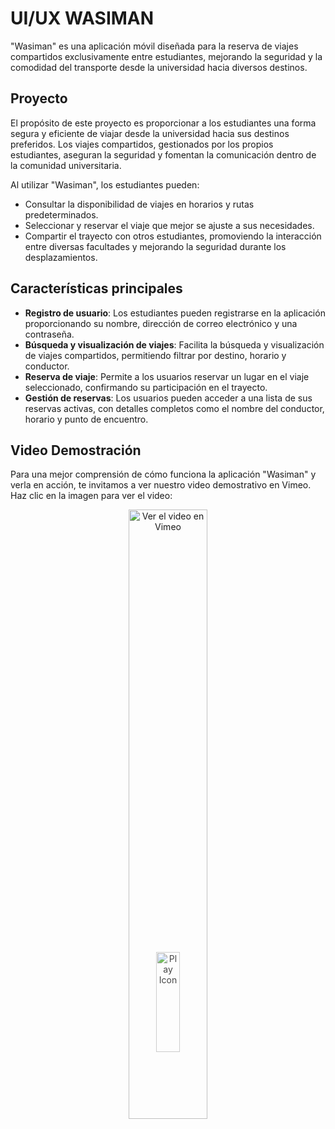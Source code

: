 # UI/UX WASIMAN

"Wasiman" es una aplicación móvil diseñada para la reserva de viajes compartidos exclusivamente entre estudiantes, mejorando la seguridad y la comodidad del transporte desde la universidad hacia diversos destinos.

## Proyecto

El propósito de este proyecto es proporcionar a los estudiantes una forma segura y eficiente de viajar desde la universidad hacia sus destinos preferidos. Los viajes compartidos, gestionados por los propios estudiantes, aseguran la seguridad y fomentan la comunicación dentro de la comunidad universitaria.

Al utilizar "Wasiman", los estudiantes pueden:
- Consultar la disponibilidad de viajes en horarios y rutas predeterminados.
- Seleccionar y reservar el viaje que mejor se ajuste a sus necesidades.
- Compartir el trayecto con otros estudiantes, promoviendo la interacción entre diversas facultades y mejorando la seguridad durante los desplazamientos.

## Características principales

- **Registro de usuario**: Los estudiantes pueden registrarse en la aplicación proporcionando su nombre, dirección de correo electrónico y una contraseña.
- **Búsqueda y visualización de viajes**: Facilita la búsqueda y visualización de viajes compartidos, permitiendo filtrar por destino, horario y conductor.
- **Reserva de viaje**: Permite a los usuarios reservar un lugar en el viaje seleccionado, confirmando su participación en el trayecto.
- **Gestión de reservas**: Los usuarios pueden acceder a una lista de sus reservas activas, con detalles completos como el nombre del conductor, horario y punto de encuentro.


## Video Demostración

Para una mejor comprensión de cómo funciona la aplicación "Wasiman" y verla en acción, te invitamos a ver nuestro video demostrativo en Vimeo. Haz clic en la imagen para ver el video:

<div align="center">
  <a href="https://vimeo.com/968799354" target="_blank">
    <img src="https://i.ibb.co/1nPddDz/Imagen1.jpg" alt="Ver el video en Vimeo" style="width:50%; max-width:300px; position: relative;">
    <img src="https://upload.wikimedia.org/wikipedia/commons/7/75/Video-play-icon.png" alt="Play Icon" style="position: absolute; top: 50%; left: 50%; transform: translate(-50%, -50%); width: 20%; opacity: 0.8;">
  </a>
</div>



